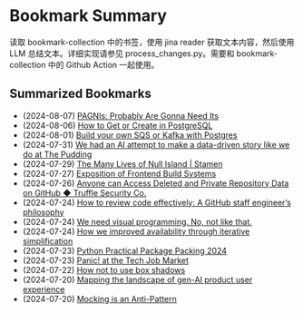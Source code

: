 # Bookmark Summary 
读取 bookmark-collection 中的书签，使用 jina reader 获取文本内容，然后使用 LLM 总结文本。详细实现请参见 process_changes.py。需要和 bookmark-collection 中的 Github Action 一起使用。
    
## Summarized Bookmarks
- (2024-08-07) [PAGNIs: Probably Are Gonna Need Its](202408/2024-08-07-pagnis:-probably-are-gonna-need-its.md)
- (2024-08-06) [How to Get or Create in PostgreSQL](202408/2024-08-07-how-to-get-or-create-in-postgresql.md)
- (2024-08-01) [Build your own SQS or Kafka with Postgres](202408/2024-08-07-build-your-own-sqs-or-kafka-with-postgres.md)
- (2024-07-31) [We had an AI attempt to make a data-driven story like we do at The Pudding](202408/2024-08-07-we-had-an-ai-attempt-to-make-a-data-driven-story-like-we-do-at-the-pudding.md)
- (2024-07-29) [The Many Lives of Null Island | Stamen](202408/2024-08-07-the-many-lives-of-null-island-|-stamen.md)
- (2024-07-27) [Exposition of Frontend Build Systems](202408/2024-08-07-exposition-of-frontend-build-systems.md)
- (2024-07-26) [Anyone can Access Deleted and Private Repository Data on GitHub ◆ Truffle Security Co.](202408/2024-08-07-anyone-can-access-deleted-and-private-repository-data-on-github-◆-truffle-security-co..md)
- (2024-07-24) [How to review code effectively: A GitHub staff engineer’s philosophy](202408/2024-08-07-how-to-review-code-effectively:-a-github-staff-engineer’s-philosophy.md)
- (2024-07-24) [We need visual programming. No, not like that.](202408/2024-08-07-we-need-visual-programming.-no,-not-like-that..md)
- (2024-07-24) [How we improved availability through iterative simplification](202408/2024-08-07-how-we-improved-availability-through-iterative-simplification.md)
- (2024-07-23) [Python Practical Package Packing 2024](202408/2024-08-07-python-practical-package-packing-2024.md)
- (2024-07-23) [Panic! at the Tech Job Market](202408/2024-08-07-panic!-at-the-tech-job-market.md)
- (2024-07-22) [How not to use box shadows](202408/2024-08-07-how-not-to-use-box-shadows.md)
- (2024-07-20) [Mapping the landscape of gen-AI product user experience](202408/2024-08-07-mapping-the-landscape-of-gen-ai-product-user-experience.md)
- (2024-07-20) [Mocking is an Anti-Pattern](202408/2024-08-07-mocking-is-an-anti-pattern.md)
